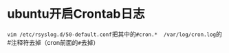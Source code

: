 # ubuntu开启Crontab日志

`vim /etc/rsyslog.d/50-default.conf`把其中的`#cron.*  /var/log/cron.log`的#注释符去掉（cron前面的`#`去掉） 
